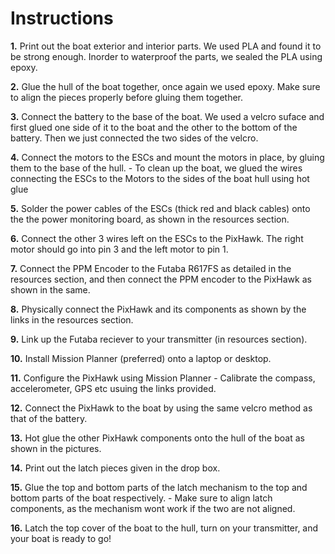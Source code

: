 # **Instructions**

**1.** Print out the boat exterior and interior parts. We used PLA and found it to be strong enough. Inorder to waterproof the parts, we sealed the PLA using epoxy.

**2.** Glue the hull of the boat together, once again we used epoxy. Make sure to align the pieces properly before gluing them together. 

**3.** Connect the battery to the base of the boat. We used a velcro suface and first glued one side of it to the boat and the other to the bottom of the battery. Then we just connected the two sides of the velcro. 

**4.** Connect the motors to the ESCs and mount the motors in place, by gluing them to the base of the hull.
    - To clean up the boat, we glued the wires connecting the ESCs to the Motors to the sides of the boat hull using hot glue

**5.** Solder the power cables of the ESCs (thick red and black cables) onto the the power monitoring board, as shown in the resources section.

**6.** Connect the other 3 wires left on the ESCs to the PixHawk. The right motor should go into pin 3 and the left motor to pin 1.

**7.** Connect the PPM Encoder to the Futaba R617FS as detailed in the resources section, and then connect the PPM encoder to the PixHawk as shown in the same. 

**8.** Physically connect the PixHawk and its components as shown by the links in the resources section.

**9.** Link up the Futaba reciever to your transmitter (in resources section).

**10.** Install Mission Planner (preferred) onto a laptop or desktop.

**11.** Configure the PixHawk using Mission Planner
        - Calibrate the compass, accelerometer, GPS etc usuing the links provided.

**12.** Connect the PixHawk to the boat by using the same velcro method as that of the battery. 

**13.** Hot glue the other PixHawk components onto the hull of the boat as shown in the pictures. 

**14.** Print out the latch pieces given in the drop box.

**15.** Glue the top and bottom parts of the latch mechanism to the top and bottom parts of the boat respectively.
        - Make sure to align latch components, as the mechanism wont work if the two are not aligned.

**16.** Latch the top cover of the boat to the hull, turn on your transmitter, and your boat is ready to go!
